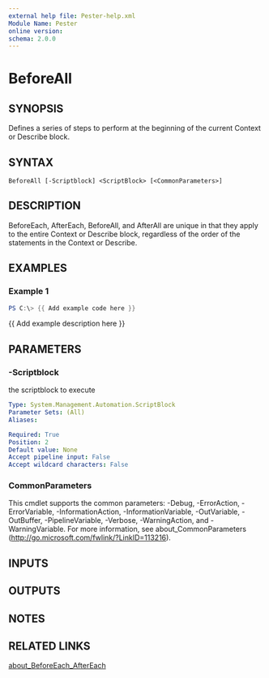 ```yaml
---
external help file: Pester-help.xml
Module Name: Pester
online version:
schema: 2.0.0
---
```


# BeforeAll

## SYNOPSIS
Defines a series of steps to perform at the beginning of the current Context
or Describe block.

## SYNTAX

```
BeforeAll [-Scriptblock] <ScriptBlock> [<CommonParameters>]
```

## DESCRIPTION
BeforeEach, AfterEach, BeforeAll, and AfterAll are unique in that they apply
to the entire Context or Describe block, regardless of the order of the
statements in the Context or Describe.

## EXAMPLES

### Example 1
```powershell
PS C:\> {{ Add example code here }}
```

{{ Add example description here }}

## PARAMETERS

### -Scriptblock
the scriptblock to execute

```yaml
Type: System.Management.Automation.ScriptBlock
Parameter Sets: (All)
Aliases:

Required: True
Position: 2
Default value: None
Accept pipeline input: False
Accept wildcard characters: False
```

### CommonParameters
This cmdlet supports the common parameters: -Debug, -ErrorAction, -ErrorVariable, -InformationAction, -InformationVariable, -OutVariable, -OutBuffer, -PipelineVariable, -Verbose, -WarningAction, and -WarningVariable.
For more information, see about_CommonParameters (http://go.microsoft.com/fwlink/?LinkID=113216).

## INPUTS

## OUTPUTS

## NOTES

## RELATED LINKS

[about_BeforeEach_AfterEach]()

